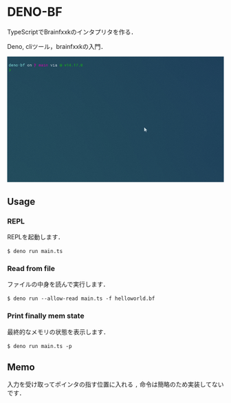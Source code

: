 # DENO-BF

TypeScriptでBrainfxxkのインタプリタを作る．

Deno, cliツール，brainfxxkの入門．

![deno-bf.gif](deno-bf.gif)

## Usage

### REPL

REPLを起動します．

`$ deno run main.ts`

### Read from file

ファイルの中身を読んで実行します．

`$ deno run --allow-read main.ts -f helloworld.bf`

### Print finally mem state

最終的なメモリの状態を表示します．

`$ deno run main.ts -p`

## Memo

入力を受け取ってポインタの指す位置に入れる `,` 命令は簡略のため実装してないです．
